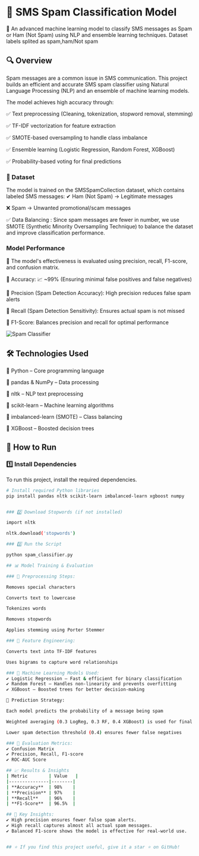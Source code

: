 #  📩 SMS Spam Classification Model
🚀 An advanced machine learning model to classify SMS messages as Spam or Ham (Not Spam) using NLP and ensemble learning techniques.
Dataset labels splited as spam,ham/Not spam

## 🔍 Overview
Spam messages are a common issue in SMS communication. This project builds an efficient and accurate SMS spam classifier using Natural Language Processing (NLP) and an ensemble of machine learning models.

The model achieves high accuracy through:


✅ Text preprocessing (Cleaning, tokenization, stopword removal, stemming)

✅ TF-IDF vectorization for feature extraction

✅ SMOTE-based oversampling to handle class imbalance

✅ Ensemble learning (Logistic Regression, Random Forest, XGBoost)

✅ Probability-based voting for final predictions

### 📂 Dataset


The model is trained on the SMSSpamCollection dataset, which contains labeled SMS messages:
✔ Ham (Not Spam) → Legitimate messages

❌ Spam → Unwanted promotional/scam messages

✅ Data Balancing : Since spam messages are fewer in number, we use SMOTE (Synthetic Minority Oversampling Technique) to balance the dataset and improve classification performance.

### Model Performance

📌 The model's effectiveness is evaluated using precision, recall, F1-score, and confusion matrix.

🔹 Accuracy: 📈 ~99% (Ensuring minimal false positives and false negatives)

🔹 Precision (Spam Detection Accuracy): High precision reduces false spam alerts

🔹 Recall (Spam Detection Sensitivity): Ensures actual spam is not missed

🔹 F1-Score: Balances precision and recall for optimal performance

![Spam Classifier](images/banner.png)


## 🛠️ Technologies Used

🔹 Python  – Core programming language

🔹 pandas & NumPy – Data processing

🔹 nltk  – NLP text preprocessing

🔹 scikit-learn – Machine learning algorithms

🔹 imbalanced-learn (SMOTE)  – Class balancing

🔹 XGBoost  – Boosted decision trees

## 🚀 How to Run

### 1️⃣ Install Dependencies


To run this project, install the required dependencies.

```sh
# Install required Python libraries
pip install pandas nltk scikit-learn imbalanced-learn xgboost numpy


### 2️⃣ Download Stopwords (if not installed)

import nltk

nltk.download('stopwords')

### 3️⃣ Run the Script

python spam_classifier.py

## 📊 Model Training & Evaluation

### 📌 Preprocessing Steps:

Removes special characters

Converts text to lowercase

Tokenizes words

Removes stopwords

Applies stemming using Porter Stemmer

### 📌 Feature Engineering:

Converts text into TF-IDF features

Uses bigrams to capture word relationships

### 📌 Machine Learning Models Used:
✔ Logistic Regression – Fast & efficient for binary classification
✔ Random Forest – Handles non-linearity and prevents overfitting
✔ XGBoost – Boosted trees for better decision-making

📌 Prediction Strategy:

Each model predicts the probability of a message being spam

Weighted averaging (0.3 LogReg, 0.3 RF, 0.4 XGBoost) is used for final classification

Lower spam detection threshold (0.4) ensures fewer false negatives

### 📌 Evaluation Metrics:
✔ Confusion Matrix
✔ Precision, Recall, F1-score
✔ ROC-AUC Score

## 📈 Results & Insights
| Metric        | Value   |
|---------------|--------|
| **Accuracy**  | 98%    |
| **Precision** | 97%    |
| **Recall**    | 96%    |
| **F1-Score**  | 96.5%  |

## 📌 Key Insights:
✔ High precision ensures fewer false spam alerts.
✔ High recall captures almost all actual spam messages.
✔ Balanced F1-score shows the model is effective for real-world use.


## ⭐ If you find this project useful, give it a star ⭐ on GitHub!

